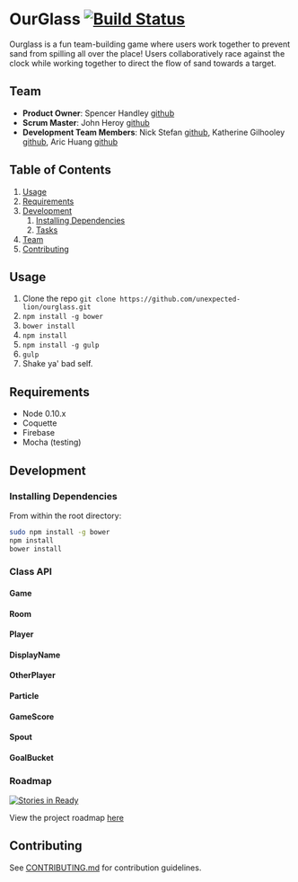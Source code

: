 # OurGlass [![Build Status](https://travis-ci.org/unexpected-lion/ourglass.svg?branch=master)](https://travis-ci.org/unexpected-lion/ourglass)

Ourglass is a fun team-building game where users work together to prevent sand from spilling all over the place! Users collaboratively race against the clock while working together to direct the flow of sand towards a target.

## Team

  - __Product Owner__: Spencer Handley [github](https://github.com/spencer48)
  - __Scrum Master__: John Heroy [github](https://github.com/johnheroy)
  - __Development Team Members__: Nick Stefan [github](https://github.com/nickstefan), Katherine Gilhooley [github](https://github.com/bisutun), Aric Huang [github](https://github.com/concreted)

## Table of Contents

1. [Usage](#Usage)
1. [Requirements](#requirements)
1. [Development](#development)
    1. [Installing Dependencies](#installing-dependencies)
    1. [Tasks](#tasks)
1. [Team](#team)
1. [Contributing](#contributing)

## Usage
1. Clone the repo `git clone https://github.com/unexpected-lion/ourglass.git`
1. `npm install -g bower`
1. `bower install`
1. `npm install`
1. `npm install -g gulp`
1. `gulp`
1. Shake ya' bad self. 

## Requirements

- Node 0.10.x
- Coquette
- Firebase
- Mocha (testing)


## Development

### Installing Dependencies

From within the root directory:

```sh
sudo npm install -g bower
npm install
bower install
```

### Class API

#### Game

#### Room

#### Player

#### DisplayName

#### OtherPlayer

#### Particle

#### GameScore

#### Spout

#### GoalBucket

### Roadmap

[![Stories in Ready](https://badge.waffle.io/unexpected-lion/ourglass.svg?label=ready&title=Ready)](http://waffle.io/unexpected-lion/ourglass)

View the project roadmap [here](https://github.com/unexpected-lion/ourglass/issues)


## Contributing

See [CONTRIBUTING.md](https://github.com/unexpected-lion/ourglass/blob/master/contributing.md) for contribution guidelines.
